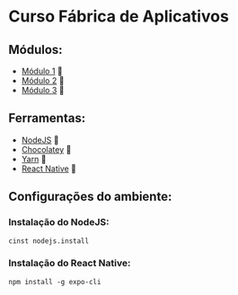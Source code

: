 # Curso Fábrica de Aplicativos

## Módulos:
  * [Módulo 1](https://github.com/lfnd0/Fabrica_Aplicativos/tree/master/modulo1) :file_folder:
  * [Módulo 2](https://github.com/lfnd0/Fabrica_Aplicativos/tree/master/modulo2) :file_folder:
  * [Módulo 3](https://github.com/lfnd0/Fabrica_Aplicativos/tree/master/modulo3) :file_folder:

## Ferramentas:
  * [NodeJS](https://nodejs.org/en/) :link:
  * [Chocolatey](https://chocolatey.org/install) :link:
  * [Yarn](https://yarnpkg.com/pt-BR/) :link:
  * [React Native](https://facebook.github.io/react-native/) :link:

## Configurações do ambiente:

  ### Instalação do NodeJS:
    cinst nodejs.install

  ### Instalação do React Native:
    npm install -g expo-cli